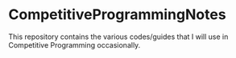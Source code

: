 # CompetitiveProgrammingNotes
This repository contains the various codes/guides that I will use in Competitive Programming occasionally.

